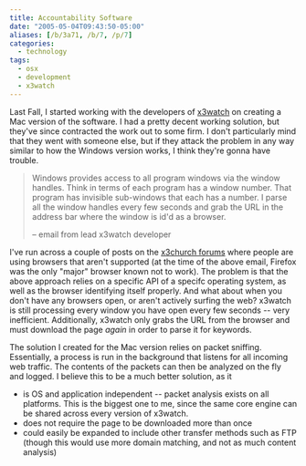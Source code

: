 ```yaml
---
title: Accountability Software
date: "2005-05-04T09:43:50-05:00"
aliases: [/b/3a71, /b/7, /p/7]
categories:
  - technology
tags:
  - osx
  - development
  - x3watch
---
```


Last Fall, I started working with the developers of [x3watch][] on creating a Mac version of the software. I had a
pretty decent working solution, but they've since contracted the work out to some firm. I don't particularly mind that
they went with someone else, but if they attack the problem in any way similar to how the Windows version works, I think
they're gonna have trouble.

> Windows provides access to all program windows via the window handles. Think in terms of each program has a window
> number. That program has invisible sub-windows that each has a number. I parse all the window handles every few
> seconds and grab the URL in the address bar where the window is id'd as a browser.
>
> <footer>– email from lead x3watch developer</footer>

I've run across a couple of posts on the [x3church forums][] where people are using browsers that aren't supported (at
the time of the above email, Firefox was the only "major" browser known not to work). The problem is that the above
approach relies on a specific API of a specifc operating system, as well as the browser identifying itself properly.
And what about when you don't have any browsers open, or aren't actively surfing the web? x3watch is still processing
every window you have open every few seconds -- very inefficient. Additionally, x3watch only grabs the URL from the
browser and must download the page _again_ in order to parse it for keywords.

The solution I created for the Mac version relies on packet sniffing. Essentially, a process is run in the background
that listens for all incoming web traffic. The contents of the packets can then be analyzed on the fly and logged. I
believe this to be a much better solution, as it

- is OS and application independent -- packet analysis exists on all platforms. This is the biggest one to me, since
  the same core engine can be shared across every version of x3watch.
- does not require the page to be downloaded more than once
- could easily be expanded to include other transfer methods such as FTP (though this would use more domain matching,
  and not as much content analysis)

[x3watch]: https://www.x3watch.com/
[x3church forums]: https://web.archive.org/web/20050504/http://www.xxxchurch.com/forum/
